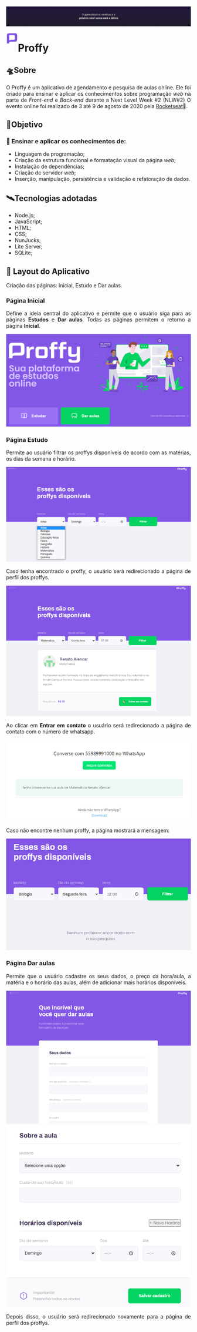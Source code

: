 ![](public/images/header-wallpaper.jpg)

<img src="public/images/favicon.png" align ='left'> <h1> Proffy </h1> 

<div align = 'justify'>

## 🛸Sobre 
O Proffy é um aplicativo de agendamento e pesquisa de aulas online.
Ele foi criado para ensinar e aplicar os conhecimentos sobre programação *web* na parte de *Front-end* e *Back-end* durante a Next Level Week #2 (NLW#2) O evento online foi realizado de 3 até 9 de agosto de 2020 pela [Rocketseat](https://rocketseat.com.br)🚀.

## 🎯**Objetivo**
### 🔭 Ensinar e aplicar os conhecimentos de:
- Linguagem de programação;
- Criação da estrutura funcional e formatação visual da página *web*;
- Instalação de dependências;
- Criação de servidor *web*;
- Inserção, manipulação, persistência e validação e refatoração de dados.

## 🛰️**Tecnologias adotadas**
- Node.js;
- JavaScript;
- HTML;
- CSS;
- NunJucks;
- Lite Server;
- SQLite;

## 📱 **Layout do Aplicativo**
Criação das páginas: Inicial, Estudo e Dar aulas.

### Página Inicial
Define a ideia central do aplicativo e permite que o usuário siga para as páginas **Estudos** e **Dar aulas**. Todas as páginas permitem o retorno a página **Inicial**.

![](public/images/page-landing.PNG)

### Página Estudo
Permite ao usuário filtrar os proffys disponíveis de acordo com as matérias, os dias da semana e horário.

![](public/images/page-study.PNG)

Caso tenha encontrado o proffy, o usuário será redirecionado a página de perfil dos proffys.

![](public/images/page-study-perfil.PNG)

Ao clicar em **Entrar em contato** o usuário será redirecionado a página de contato com o número de whatsapp.

![](public/images/whatsapp-proffy.PNG)

Caso não encontre nenhum proffy, a página mostrará a mensagem:

![](public\images\proffy-not-found.PNG)

### Página Dar aulas
Permite que o usuário cadastre os seus dados, o preço da hora/aula, a matéria e o horário das aulas, além de adicionar mais horários disponíveis.

![](public\images\page-give-classes-your-data.PNG)
![](public\images\page-give-classes-register.PNG)

Depois disso, o usuário será redirecionado novamente para a página de perfil dos proffys.

</div>
